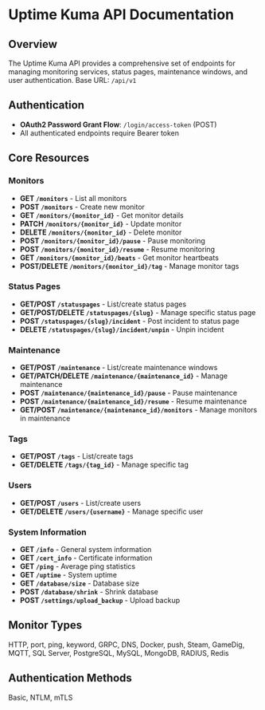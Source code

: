 # Uptime Kuma API Documentation

## Overview
The Uptime Kuma API provides a comprehensive set of endpoints for managing monitoring services, status pages, maintenance windows, and user authentication. Base URL: `/api/v1`

## Authentication
- **OAuth2 Password Grant Flow**: `/login/access-token` (POST)
- All authenticated endpoints require Bearer token

## Core Resources

### Monitors
- **GET `/monitors`** - List all monitors
- **POST `/monitors`** - Create new monitor
- **GET `/monitors/{monitor_id}`** - Get monitor details
- **PATCH `/monitors/{monitor_id}`** - Update monitor
- **DELETE `/monitors/{monitor_id}`** - Delete monitor
- **POST `/monitors/{monitor_id}/pause`** - Pause monitoring
- **POST `/monitors/{monitor_id}/resume`** - Resume monitoring
- **GET `/monitors/{monitor_id}/beats`** - Get monitor heartbeats
- **POST/DELETE `/monitors/{monitor_id}/tag`** - Manage monitor tags

### Status Pages
- **GET/POST `/statuspages`** - List/create status pages
- **GET/POST/DELETE `/statuspages/{slug}`** - Manage specific status page
- **POST `/statuspages/{slug}/incident`** - Post incident to status page
- **DELETE `/statuspages/{slug}/incident/unpin`** - Unpin incident

### Maintenance
- **GET/POST `/maintenance`** - List/create maintenance windows
- **GET/PATCH/DELETE `/maintenance/{maintenance_id}`** - Manage maintenance
- **POST `/maintenance/{maintenance_id}/pause`** - Pause maintenance
- **POST `/maintenance/{maintenance_id}/resume`** - Resume maintenance
- **GET/POST `/maintenance/{maintenance_id}/monitors`** - Manage monitors in maintenance

### Tags
- **GET/POST `/tags`** - List/create tags
- **GET/DELETE `/tags/{tag_id}`** - Manage specific tag

### Users
- **GET/POST `/users`** - List/create users
- **GET/DELETE `/users/{username}`** - Manage specific user

### System Information
- **GET `/info`** - General system information
- **GET `/cert_info`** - Certificate information
- **GET `/ping`** - Average ping statistics
- **GET `/uptime`** - System uptime
- **GET `/database/size`** - Database size
- **POST `/database/shrink`** - Shrink database
- **POST `/settings/upload_backup`** - Upload backup

## Monitor Types
HTTP, port, ping, keyword, GRPC, DNS, Docker, push, Steam, GameDig, MQTT, SQL Server, PostgreSQL, MySQL, MongoDB, RADIUS, Redis

## Authentication Methods
Basic, NTLM, mTLS